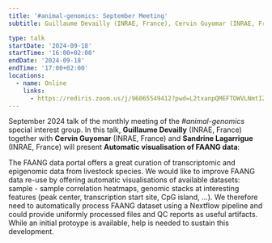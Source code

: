 ```yaml
---
title: '#animal-genomics: September Meeting'
subtitle: Guillaume Devailly (INRAE, France), Cervin Guyomar (INRAE, France), Sandrine Lagarrigue (INRAE, France)

type: talk
startDate: '2024-09-18'
startTime: '16:00+02:00'
endDate: '2024-09-18'
endTime: '17:00+02:00'
locations:
  - name: Online
    links:
      - https://rediris.zoom.us/j/96065549412?pwd=L2txanpQMEFTOWVLNmtIZyt6M3NnUT09
---
```


September 2024 talk of the monthly meeting of the _#animal-genomics_ special interest group.
In this talk, **Guillaume Devailly** (INRAE, France) together with **Cervin Guyomar** (INRAE, France) and **Sandrine Lagarrigue** (INRAE, France) will present **Automatic visualisation of FAANG data**:

<div class="mx-2">The FAANG data portal offers a great curation of transcriptomic and epigenomic data from livestock species. We would like to improve FAANG data re-use by offering automatic visualisations of available datasets: sample - sample correlation heatmaps, genomic stacks at interesting features (peak center, transcription start site, CpG island, ...). We therefore need to automatically process FAANG dataset using a Nextflow pipeline and could provide uniformly processed files and QC reports as useful artifacts. While an initial protoype is available, help is needed to sustain this development.</div>
